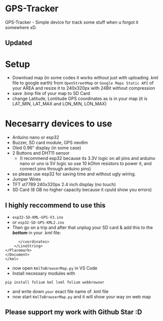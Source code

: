 # GPS-Tracker
GPS-Tracker - Simple device for track some stuff when u forgot it somewhere xD.
## Updated
# Setup
- Download map (in some codes it works without just with uploading .kml file to google earth) from ```OpenStreetMap``` or ```Google Maps Static API``` of your AREA and resize it to 240x320px with 24Bit without compression
- save .bmp file of your map to SD Card
- change Latitude, Lontitude GPS coordinates as is in your map (it is LAT_MIN, LAT_MAX and LON_MIN, LON_MAX)
# Necesarry devices to use
- Arduino nano or esp32
- Buzzer, SD card module, GPS neo6m
- Oled 0.96" display (in some case)
- 2 Buttons and DHT11 sensor
  - (I recommend esp32 because its 3.3V logic on all pins and arduino nano or uno is 5V logic so use 10 kOhm resistors to power it, and connect pins through arduino pins)
- so please use esp32 for saving time and without ugly wiring.
- Jumper Wires
- TFT st7789 240x320px 2.4 inch display (no touch)
- SD Card (8 GB no higher capacity because it cpuld show you errors)

## I highly reccommend to use this
- ```esp32-SD-KML-GPS-V3.ino```
- or ```esp32-SD-GPS-KML2.ino```
- Then go on a trip and after that unplug your SD card & add this to the ***bottom*** in your .kml file:
```
      </coordinates>
    </LineString>
</Placemark>
</Document>
</kml>
```
- now open ```KmlToBrowserMap.py``` in VS Code
- Install necessary modules with
```
pip install folium kml lxml folium webbrowser
``` 
- and write down ```your``` exact file name of .kml file
- now start ```KmlToBrowserMap.py``` and it will show your way on web map
## Please support my work with Github Star :D
